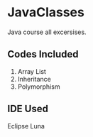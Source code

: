 # JavaClasses
Java course all excersises.

## Codes Included
1. Array List
2. Inheritance
3. Polymorphism

## IDE Used
Eclipse Luna
